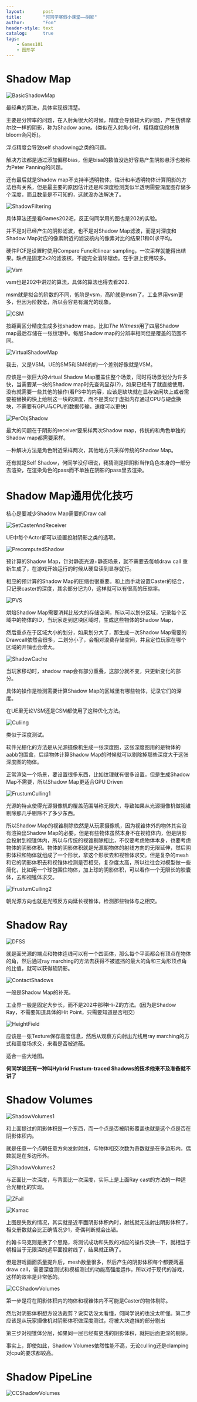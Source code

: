 ```yaml
---
layout:       post
title:        "何同学寒假小课堂——阴影"
author:       "Fon"
header-style: text
catalog:      true
tags:
    - Games101
    - 图形学
---
```




# Shadow Map

![BasicShadowMap](https://raw.githubusercontent.com/achmli/achmli.github.io/master/img/ClassmateHe/Shadow/BasicShadowMap.png)

最经典的算法，具体实现很清楚。

主要是分辨率的问题，在入射角很大的时候，精度会导致较大的问题，产生仿佛摩尔纹一样的阴影，称为Shadow acne。(类似在入射角小时，粗糙度低的材质bloom会闪烁)。

浮点精度会导致self shadowing之类的问题。

解决方法都是通过添加偏移bias，但是bisa的数值没选好容易产生阴影悬浮也被称为Peter Panning的问题。

还有最后就是Shadow map不支持半透明物体。估计和半透明物体计算阴影的方法也有关系，但是最主要的原因估计还是和深度检测类似半透明需要深度图存储多个深度，而且数量是不可知的，这就没办法解决了。

![ShadowFiltering](https://raw.githubusercontent.com/achmli/achmli.github.io/master/img/ClassmateHe/Shadow/ShadowFiltering.png)

具体算法还是看Games202吧，反正何同学用的图也是202的实验。

并不是对已经产生的阴影滤波，也不是对Shadow Map滤波，而是对深度和Shadow Map对应的像素附近的滤波核内的像素对比的结果(1和0)求平均。

硬件PCF是设置时使用Compare Func和linear sampling，一次采样就能得出结果。缺点是固定2x2的滤波核，不能完全消除锯齿。在手游上使用较多。

![Vsm](https://raw.githubusercontent.com/achmli/achmli.github.io/master/img/ClassmateHe/Shadow/Vsm.png)

vsm也是202中讲过的算法，具体的算法也得去看202.

msm就是拟合的阶数的不同，低阶是vsm，高阶就是msm了。工业界用vsm更多，但因为阶数低，所以会容易有漏光的现象。

![CSM](https://raw.githubusercontent.com/achmli/achmli.github.io/master/img/ClassmateHe/Shadow/CSM.png)

按距离区分精度生成多张shadow map。比如*The Witness*用了四层Shadow map最后存储在一张纹理中。每层Shadow map的分辨率相同但是覆盖的范围不同。

![VirtualShadowMap](https://raw.githubusercontent.com/achmli/achmli.github.io/master/img/ClassmateHe/Shadow/VirtualShadowMap.png)

我去，又是VSM。UE的SM5和SM6的的一个差别好像就是VSM。

应该是一张巨大的virtual Shadow Map覆盖住整个场景，同时将场景划分为许多快，当需要某一块的Shadow map时先查询显存(?)，如果已经有了就直接使用，没有就需要一些其他的操作(看PS中的内容，应该是缺块就在显存空闲块上或者需要被替换的快上绘制这一块的深度，而不是类似于虚拟内存通过CPU与硬盘换块，不需要有GPU与CPU的数据传输，速度可以更快)

![PerObjShadow](https://raw.githubusercontent.com/achmli/achmli.github.io/master/img/ClassmateHe/Shadow/PerObjShadow.png)

最大的问题在于阴影的receiver要采样两次Shadow map，传统的和角色单独的Shadow map都需要采样。

一种解决方法是角色附近采样两次，其他地方只采样传统的Shadow Map。

还有就是Self Shadow，何同学没仔细说，我猜测是把阴影当作角色本身的一部分去渲染，在渲染角色的pass而不单独在阴影的pass里去渲染。

# Shadow Map通用优化技巧

核心是要减少Shadow Map需要的Draw call

![SetCasterAndReceiver](https://raw.githubusercontent.com/achmli/achmli.github.io/master/img/ClassmateHe/Shadow/SetCasterAndReceiver.png)

UE中每个Actor都可以设置投射阴影之类的选项。

![PrecomputedShadow](https://raw.githubusercontent.com/achmli/achmli.github.io/master/img/ClassmateHe/Shadow/PrecomputedShadow.png)

预计算的Shadow Map，针对静态光源+静态场景，就不需要去每帧draw call 重新生成了，在游戏开始运行的时候从硬盘读到显存就行。

相应的预计算的Shadow Map的压缩也很重要。和上面手动设置Caster的结合，只记录caster的深度，其余部分记为0，这样就可以有很高的压缩率。

![PVS](https://raw.githubusercontent.com/achmli/achmli.github.io/master/img/ClassmateHe/Shadow/PVS.png)

烘焙Shadow Map需要消耗比较大的存储空间，所以可以划分区域，记录每个区域中的物体的ID，当玩家走到这块区域时，生成这些物体的Shadow Map，

然后重点在于区域大小的划分，如果划分大了，那生成一次Shadow Map需要的Drawcall依然会很多，二划分小了，会相对浪费存储空间，并且定位玩家在哪个区域的开销也会增大。

![ShadowCache](https://raw.githubusercontent.com/achmli/achmli.github.io/master/img/ClassmateHe/Shadow/ShadowCache.png)

当玩家移动时，shadow map会有部分重叠，这部分就不变，只更新变化的部分。

具体的操作是检测需要计算Shadow Map的区域里有哪些物体，记录它们的深度。

在UE里无论VSM还是CSM都使用了这种优化方法。

![Culiing](https://raw.githubusercontent.com/achmli/achmli.github.io/master/img/ClassmateHe/Shadow/Culiing.png)

类似于深度测试。

软件光栅化的方法是从光源摄像机生成一张深度图，这张深度图用的是物体的aabb包围盒，后续物体计算Shadow Map的时候就可以剔除掉那些深度大于这张深度图的物体。

正常渲染一个场景，要设置很多东西，比如纹理就有很多设置，但是生成Shadow Map不需要，所以Shadow Map更适合GPU Driven

![FrustumCulling1](https://raw.githubusercontent.com/achmli/achmli.github.io/master/img/ClassmateHe/Shadow/FrustumCulling1.png)

光源的特点使得光源摄像机的覆盖范围堪称无限大，导致如果从光源摄像机做视锥剔除那几乎剔除不了多少东西。

所以Shadow Map的视锥剔除依然是从玩家摄像机，因为视锥体外的物体其实没有渲染出Shadow Map的必要。但是有些物体虽然本身不在视锥体内，但是阴影会投射到视锥体内，所以与传统的视锥剔除相比，不仅要考虑物体本身，也要考虑物体的阴影体积。物体的阴影体积就是光源朝物体的射线方向的无限延伸，然后阴影体积和物体就组成了一个形状，拿这个形状去和视锥体求交。但是复杂的mesh和它的阴影体积去和视锥体检测是否相交，复杂度太高，所以往往会对模型做一些简化，比如用一个球包围住物体，加上球的阴影体积，可以看作一个无限长的胶囊体，去和视锥体求交。

![FrustumCulling2](https://raw.githubusercontent.com/achmli/achmli.github.io/master/img/ClassmateHe/Shadow/FrustumCulling2.png)

朝光源方向也就是光照反方向延长视锥体，检测那些物体与之相交。

# Shadow Ray

![DFSS](https://raw.githubusercontent.com/achmli/achmli.github.io/master/img/ClassmateHe/Shadow/DFSS.png)

就是面光源的端点和物体连线可以有一个四面体，那么每个平面都会有顶点在物体的角，然后通过ray marching的方法去获得不被遮挡的最大的角和三角形顶点角的比值，就可以获得软阴影。

![ContactShadows](https://raw.githubusercontent.com/achmli/achmli.github.io/master/img/ClassmateHe/Shadow/ContactShadows.png)

一般是Shadow Map的补充。

工业界一般是固定大步长，而不是202中那种Hi-Z的方法。(因为是Shadow Ray，不需要知道具体的Hit Point，只需要知道是否相交)

![HeightField](https://raw.githubusercontent.com/achmli/achmli.github.io/master/img/ClassmateHe/Shadow/HeightField.png)

应该是一张Texture保存高度信息，然后从观察方向射出光线用ray marching的方式和高度场求交，来看是否被遮蔽。

适合一些大地图。

**何同学说还有一种叫Hybrid Frustum-traced Shadows的技术他来不及准备就不讲了**

# Shadow Volumes

![ShadowVolumes1](https://raw.githubusercontent.com/achmli/achmli.github.io/master/img/ClassmateHe/Shadow/ShadowVolumes1.png)

和上面提过的阴影体积是一个东西，而一个点是否被阴影覆盖也就是这个点是否在阴影体积内。

就是任意一个点朝任意方向发射射线，与物体相交次数为奇数就是在多边形内，偶数就是在多边形外。

![ShadowVolumes2](https://raw.githubusercontent.com/achmli/achmli.github.io/master/img/ClassmateHe/Shadow/ShadowVolumes2.png)

与正面比一次深度，与背面比一次深度，实际上是上面Ray cast的方法的一种适合光栅化的实现。

![ZFail](https://raw.githubusercontent.com/achmli/achmli.github.io/master/img/ClassmateHe/Shadow/ZFail1.png)

![Kamac](https://raw.githubusercontent.com/achmli/achmli.github.io/master/img/ClassmateHe/Shadow/Kamac.png)

上图是失败的情况，其实就是近平面阴影体积內时，射线就无法射出阴影体积了，相交册数就会比正确情况少1，奇偶判断就会出错。

约翰卡马克则是换了个思路，将测试成功和失败的对应的操作交换一下，就相当于朝相当于无限深的远平面投射线了，结果就正确了。

但是游戏画面质量提升后，mesh数量很多，然后产生的阴影体积每个都要两遍draw call，需要深度测试和模板测试的功能高强度运作，所以对于现代的游戏，这样的效率是非常低的。

![CCShadowVolumes](https://raw.githubusercontent.com/achmli/achmli.github.io/master/img/ClassmateHe/Shadow/CCShadowVolumes.png)

第一步是将在阴影体积内的物体和视锥体内不可能是Caster的物体剔除。

然后对阴影体积想方设法裁剪？说实话没太看懂，何同学说的也没太听懂。第二步应该是从玩家摄像机对阴影体积做深度测试，将被大块遮挡的部分剔出

第三步对视锥体分层，如果同一层已经有更浅的阴影体积，就把后面更深的剔除。

事实上，即使如此，Shadow Volumes依然性能不高，无论culling还是clamping对cpu的要求都较高。

# Shadow PipeLine

![CCShadowVolumes](https://raw.githubusercontent.com/achmli/achmli.github.io/master/img/ClassmateHe/Shadow/ShadowPipeline.png)